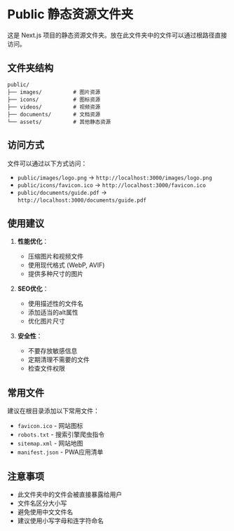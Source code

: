 # Public 静态资源文件夹

这是 Next.js 项目的静态资源文件夹。放在此文件夹中的文件可以通过根路径直接访问。

## 文件夹结构

```
public/
├── images/          # 图片资源
├── icons/           # 图标资源
├── videos/          # 视频资源
├── documents/       # 文档资源
└── assets/          # 其他静态资源
```

## 访问方式

文件可以通过以下方式访问：
- `public/images/logo.png` → `http://localhost:3000/images/logo.png`
- `public/icons/favicon.ico` → `http://localhost:3000/favicon.ico`
- `public/documents/guide.pdf` → `http://localhost:3000/documents/guide.pdf`

## 使用建议

1. **性能优化**：
   - 压缩图片和视频文件
   - 使用现代格式 (WebP, AVIF)
   - 提供多种尺寸的图片

2. **SEO优化**：
   - 使用描述性的文件名
   - 添加适当的alt属性
   - 优化图片尺寸

3. **安全性**：
   - 不要存放敏感信息
   - 定期清理不需要的文件
   - 检查文件权限

## 常用文件

建议在根目录添加以下常用文件：
- `favicon.ico` - 网站图标
- `robots.txt` - 搜索引擎爬虫指令
- `sitemap.xml` - 网站地图
- `manifest.json` - PWA应用清单

## 注意事项

- 此文件夹中的文件会被直接暴露给用户
- 文件名区分大小写
- 避免使用中文文件名
- 建议使用小写字母和连字符命名